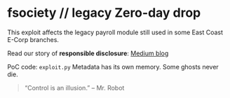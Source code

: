 # fsociety // legacy Zero-day drop

This exploit affects the legacy payroll module still used in some East Coast E-Corp branches.

Read our story of **responsible disclosure**: [Medium blog](https://medium.com/@revenantRoot/legacy-of-rebellion-why-we-hacked-e-corp-again-b6eee8be978c)

PoC code: `exploit.py`
Metadata has its own memory. Some ghosts never die.

> “Control is an illusion.” – Mr. Robot

